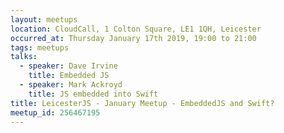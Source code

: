 ```yaml
---
layout: meetups
location: CloudCall, 1 Colton Square, LE1 1QH, Leicester
occurred_at: Thursday January 17th 2019, 19:00 to 21:00
tags: meetups
talks:
  - speaker: Dave Irvine
    title: Embedded JS
  - speaker: Mark Ackroyd
    title: JS embedded into Swift
title: LeicesterJS - January Meetup - EmbeddedJS and Swift?
meetup_id: 256467195
---
```

